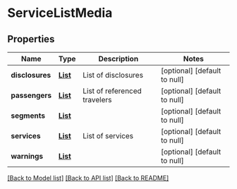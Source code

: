 # ServiceListMedia
## Properties

| Name | Type | Description | Notes |
|------------ | ------------- | ------------- | -------------|
| **disclosures** | [**List**](Disclosure.md) | List of disclosures | [optional] [default to null] |
| **passengers** | [**List**](Passenger.md) | List of referenced travelers | [optional] [default to null] |
| **segments** | [**List**](FlightSegment.md) |  | [optional] [default to null] |
| **services** | [**List**](Service.md) | List of services | [optional] [default to null] |
| **warnings** | [**List**](OrderLog.md) |  | [optional] [default to null] |

[[Back to Model list]](../README.md#documentation-for-models) [[Back to API list]](../README.md#documentation-for-api-endpoints) [[Back to README]](../README.md)

